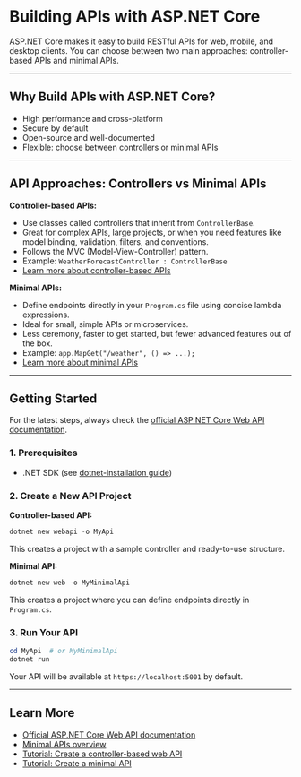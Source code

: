# Building APIs with ASP.NET Core

ASP.NET Core makes it easy to build RESTful APIs for web, mobile, and desktop clients. You can choose between two main approaches: controller-based APIs and minimal APIs.

---

## Why Build APIs with ASP.NET Core?
- High performance and cross-platform
- Secure by default
- Open-source and well-documented
- Flexible: choose between controllers or minimal APIs

---

## API Approaches: Controllers vs Minimal APIs

**Controller-based APIs:**
- Use classes called controllers that inherit from `ControllerBase`.
- Great for complex APIs, large projects, or when you need features like model binding, validation, filters, and conventions.
- Follows the MVC (Model-View-Controller) pattern.
- Example: `WeatherForecastController : ControllerBase`
- [Learn more about controller-based APIs](https://learn.microsoft.com/en-us/aspnet/core/web-api/)

**Minimal APIs:**
- Define endpoints directly in your `Program.cs` file using concise lambda expressions.
- Ideal for small, simple APIs or microservices.
- Less ceremony, faster to get started, but fewer advanced features out of the box.
- Example: `app.MapGet("/weather", () => ...);`
- [Learn more about minimal APIs](https://learn.microsoft.com/en-us/aspnet/core/fundamentals/minimal-apis/overview)

---

## Getting Started
For the latest steps, always check the [official ASP.NET Core Web API documentation](https://learn.microsoft.com/en-us/aspnet/core/web-api/).

### 1. Prerequisites
- .NET SDK (see [dotnet-installation guide](../dotnet-installation/dotnet-installation.md))

### 2. Create a New API Project

**Controller-based API:**
```powershell
dotnet new webapi -o MyApi
```
This creates a project with a sample controller and ready-to-use structure.

**Minimal API:**
```powershell
dotnet new web -o MyMinimalApi
```
This creates a project where you can define endpoints directly in `Program.cs`.

### 3. Run Your API
```powershell
cd MyApi  # or MyMinimalApi
dotnet run
```
Your API will be available at `https://localhost:5001` by default.

---

## Learn More
- [Official ASP.NET Core Web API documentation](https://learn.microsoft.com/en-us/aspnet/core/web-api/)
- [Minimal APIs overview](https://learn.microsoft.com/en-us/aspnet/core/fundamentals/minimal-apis/overview)
- [Tutorial: Create a controller-based web API](https://learn.microsoft.com/en-us/aspnet/core/tutorials/first-web-api)
- [Tutorial: Create a minimal API](https://learn.microsoft.com/en-us/aspnet/core/tutorials/min-web-api)
